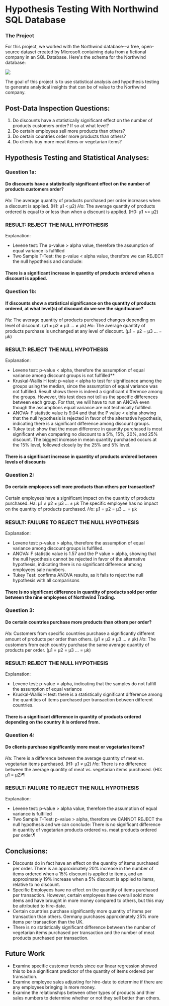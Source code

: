 
# Hypothesis Testing With Northwind SQL Database



### The Project

For this project, we worked with the Northwind database--a free, open-source dataset created by Microsoft containing data from a fictional company in an SQL Database. Here's the schema for the Northwind database:

<img src='Northwind_ERD.png'>

The goal of this project is to use statistical analysis and hypothesis testing to generate analytical insights that can be of value to the Northwind company. 

## Post-Data Inspection Questions:

1. Do discounts have a statistically significant effect on the number of products customers order? If so at what level?
2. Do certain employees sell more products than others?
3. Do certain countries order more products than others?
4. Do clients buy more meat items or vegetarian items?

## Hypothesis Testing and Statistical Analyses:

### Question 1a: 
#### Do discounts have a statistically significant effect on the number of products customers order?
𝐻a: The average quantity of products purchased per order increases when a discount is applied. (H1: μ1 < μ2)
𝐻o: The average quantity of products ordered is equal to or less than when a discount is applied. (H0: μ1 >= μ2) 

### RESULT: REJECT THE NULL HYPOTHESIS
Explanation:
* Levene test: The p-value > alpha value, therefore the assumption of equal variance is fulfilled
* Two Sample T-Test: the p-value < alpha value, therefore we can REJECT the null hypothesis and conclude:
#### There is a significant increase in quantity of products ordered when a discount is applied.

### Question 1b: 
#### If discounts show a statistical significance on the quantity of products ordered, at what level(s) of discount do we see the significance?
𝐻a: The average quantity of products purchased changes depending on level of discount. (μ1 ≠ μ2 ≠ μ3 ... ≠ μk)
𝐻o: The average quantity of products purchase is unchanged at any level of discount. (μ1 = μ2 = μ3 ... = μk)

### RESULT: REJECT THE NULL HYPOTHESIS
Explanation:
* Levene test: p-value < alpha, therefore the assumption of equal variance among discount groups is not fulfilled**
* Kruskal-Wallis H test: p-value < alpha to test for significance among the groups using the median, since the assumption of equal variance was not fulfilled. Result shows there is indeed a significant difference among the groups. However, this test does not tell us the specific differences between each group. For that, we will have to run an ANOVA even though the assumptions equal variance are not technically fulfilled.
* ANOVA: F statistic value is 9.04 and that the P value < alpha showing that the null hypothesis is rejected in favor of the alternative hypothesis, indicating there is a significant difference among discount groups.
* Tukey test: show that the mean difference in quantity purchased is most significant when comparing no discount to a 5%, 15%, 20%, and 25% discount. The biggest increase in mean quantity purchased occurs at the 15% level, followed closely by the 25% and 5% level.
#### There is a significant increase in quantity of products ordered between levels of discounts

### Question 2: 
#### Do certain employees sell more products than others per transaction?
Certain employees have a significant impact on the quantity of products purchased. 𝐻a: μ1 ≠ μ2 ≠ μ3 ... ≠ μk
The specific employee has no impact on the quantity of products purchased. 𝐻o: μ1 = μ2 = μ3 ... = μk


### RESULT: FAILURE TO REJECT THE NULL HYPOTHESIS
Explanation:
* Levene test: p-value > alpha, therefore the assumption of equal variance among discount groups is fulfilled.
* ANOVA: F statistic value is 1.57 and the P value > alpha, showing that the null hypothesis cannot be rejected in favor of the alternative hypothesis, indicating there is no significant difference among employees sale numbers.
* Tukey Test: confirms ANOVA results, as it fails to reject the null hypothesis with all comparisons
#### There is no significant difference in quantity of products sold per order between the nine employees of Northwind Trading.


### Question 3: 
#### Do certain countries purchase more products than others per order?
𝐻a: Customers from specific countries purchase a significantly different amount of products per order than others. (μ1 ≠ μ2 ≠ μ3 ... ≠ μk)
𝐻o: The customers from each country purchase the same average quantity of products per order. (μ1 = μ2 = μ3 ... = μk)

### RESULT: REJECT THE NULL HYPOTHESIS
Explanation:
* Levene test: p-value < alpha, indicating that the samples do not fulfill the assumption of equal variance
* Kruskal-Wallis H test: there is a statistically significant difference among the quantities of items purchased per transaction between different countries.
#### There is a significant difference in quantity of products ordered depending on the country it is ordered from.

### Question 4: 
#### Do clients purchase significantly more meat or vegetarian items?
𝐻a: There is a difference between the average quantity of meat vs. vegetarian items purchased. (H1: μ1 ≠ μ2)
𝐻o: There is no difference between the average quantity of meat vs. vegetarian items purchased. (H0: μ1 = μ2)¶

### RESULT: FAILURE TO REJECT THE NULL HYPOTHESIS
Explanation:
* Levene test: p-value > alpha value, therefore the assumption of equal variance is fulfilled
* Two Sample T-Test: p-value > alpha, therefore we CANNOT REJECT the null hypothesis and we can conclude:
There is no significant difference in quantity of vegetarian products ordered vs. meat products ordered per order.¶

## Conclusions:
* Discounts do in fact have an effect on the quantity of items purchased per order. There is an approximately 20% increase in the number of items ordered when a 15% discount is applied to items, and an approximately 19% increase when a 5% discount is applied to items, relative to no discount.
* Specific Employees have no effect on the quantity of items purchased per transaction. However, certain employees have overall sold more items and have brought in more money compared to others, but this may be attributed to hire-date.
* Certain countries purchase significantly more quantity of items per transaction than others. Germany purchases approximately 25% more items per transaction than the UK.
* There is no statistically significant difference between the number of vegetarian items purchased per transaction and the number of meat products purchased per transaction.

## Future Work
* Examine specific customer trends since our linear regression showed this to be a significant predictor of the quantity of items ordered per transaction.
* Examine employee sales adjusting for hire-date to determine if there are any employees bringing in more money.
* Examine the relationships between other types of products and thier sales numbers to determine whether or not they sell better than others.






 
